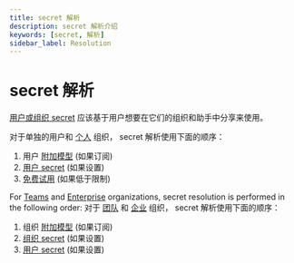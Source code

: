 ```yaml
---
title: secret 解析
description: secret 解析介绍
keywords: [secret, 解析]
sidebar_label: Resolution
---
```


# secret 解析

[用户或组织 secret](./secret-types.md) 应该基于用户想要在它们的组织和助手中分享来使用。

对于单独的用户和 [个人](../governance/pricing.md#solo) 组织， secret 解析使用下面的顺序：

1. 用户 [附加模型](../governance/pricing.md#models-add-on) (如果订阅)
2. [用户 secret](../secrets/secret-types.md#user-secrets) (如果设置)
3. [免费试用](../governance/pricing.md#free-trial) (如果低于限制)

For [Teams](../governance/pricing.md#teams) and [Enterprise](../governance/pricing.md#enterprise) organizations, secret resolution is performed in the following order:
对于 [团队](../governance/pricing.md#teams) 和 [企业](../governance/pricing.md#enterprise) 组织， secret 解析使用下面的顺序：

1. 组织 [附加模型](../governance/pricing.md#models-add-on) (如果订阅)
2. [组织 secret](../secrets/secret-types.md#org-secrets) (如果设置)
3. [用户 secret](../secrets/secret-types.md#user-secrets) (如果设置)
